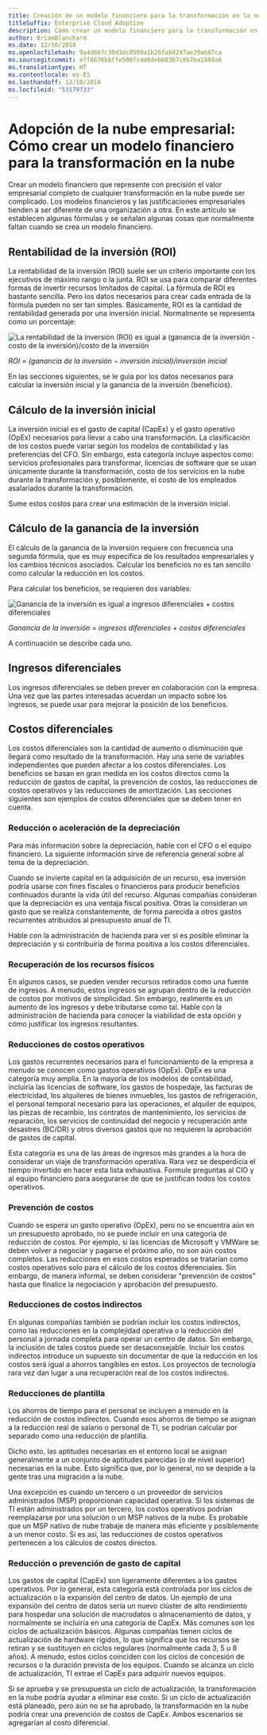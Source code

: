 ```yaml
---
title: Creación de un modelo financiero para la transformación en la nube
titleSuffix: Enterprise Cloud Adoption
description: Cómo crear un modelo financiero para la transformación en la nube
author: BrianBlanchard
ms.date: 12/10/2018
ms.openlocfilehash: 9a4d6b7c30d3dc0509a1b26fa8d247ae39ab87ca
ms.sourcegitcommit: e7f8676bbffe500fc4d6deb603b7c0b7ba1884a6
ms.translationtype: HT
ms.contentlocale: es-ES
ms.lasthandoff: 12/10/2018
ms.locfileid: "53179733"
---
```

# <a name="enterprise-cloud-adoption-how-to-create-a-financial-model-for-cloud-transformation"></a>Adopción de la nube empresarial: Cómo crear un modelo financiero para la transformación en la nube

Crear un modelo financiero que represente con precisión el valor empresarial completo de cualquier transformación en la nube puede ser complicado. Los modelos financieros y las justificaciones empresariales tienden a ser diferente de una organización a otra. En este artículo se establecen algunas fórmulas y se señalan algunas cosas que normalmente faltan cuando se crea un modelo financiero.

## <a name="return-on-investment-roi"></a>Rentabilidad de la inversión (ROI)

La rentabilidad de la inversión (ROI) suele ser un criterio importante con los ejecutivos de máximo rango o la junta. ROI se usa para comparar diferentes formas de invertir recursos limitados de capital. La fórmula de ROI es bastante sencilla. Pero los datos necesarios para crear cada entrada de la fórmula pueden no ser tan simples. Básicamente, ROI es la cantidad de rentabilidad generada por una inversión inicial. Normalmente se representa como un porcentaje:

![La rentabilidad de la inversión (ROI) es igual a (ganancia de la inversión - costo de la inversión)/costo de la inversión](../_images/formula-roi.png)

<!-- markdownlint-disable MD036 -->
*ROI = (ganancia de la inversión &minus; inversión inicial)/inversión inicial*
<!-- markdownlint-enable MD036 -->

En las secciones siguientes, se le guía por los datos necesarios para calcular la inversión inicial y la ganancia de la inversión (beneficios).

## <a name="calculating-initial-investment"></a>Cálculo de la inversión inicial

La inversión inicial es el gasto de capital (CapEx) y el gasto operativo (OpEx) necesarios para llevar a cabo una transformación. La clasificación de los costos puede variar según los modelos de contabilidad y las preferencias del CFO. Sin embargo, esta categoría incluye aspectos como: servicios profesionales para transformar, licencias de software que se usan únicamente durante la transformación, costo de los servicios en la nube durante la transformación y, posiblemente, el costo de los empleados asalariados durante la transformación.

Sume estos costos para crear una estimación de la inversión inicial.

## <a name="calculating-the-gain-from-investment"></a>Cálculo de la ganancia de la inversión

El cálculo de la ganancia de la inversión requiere con frecuencia una segunda fórmula, que es muy específica de los resultados empresariales y los cambios técnicos asociados. Calcular los beneficios no es tan sencillo como calcular la reducción en los costos.

Para calcular los beneficios, se requieren dos variables:

![Ganancia de la inversión es igual a ingresos diferenciales + costos diferenciales](../_images/formula-gain-from-investment.png)

<!-- markdownlint-disable MD036 -->
*Ganancia de la inversión = ingresos diferenciales + costos diferenciales*
<!-- markdownlint-enable MD036 -->

A continuación se describe cada uno.

## <a name="revenue-delta"></a>Ingresos diferenciales

Los ingresos diferenciales se deben prever en colaboración con la empresa. Una vez que las partes interesadas acuerdan un impacto sobre los ingresos, se puede usar para mejorar la posición de los beneficios.

## <a name="cost-deltas"></a>Costos diferenciales

Los costos diferenciales son la cantidad de aumento o disminución que llegará como resultado de la transformación. Hay una serie de variables independientes que pueden afectar a los costos diferenciales. Los beneficios se basan en gran medida en los costos directos como la reducción de gastos de capital, la prevención de costos, las reducciones de costos operativos y las reducciones de amortización. Las secciones siguientes son ejemplos de costos diferenciales que se deben tener en cuenta.

### <a name="depreciation-reductions-or-acceleration"></a>Reducción o aceleración de la depreciación

Para más información sobre la depreciación, hable con el CFO o el equipo financiero. La siguiente información sirve de referencia general sobre al tema de la depreciación.

Cuando se invierte capital en la adquisición de un recurso, esa inversión podría usarse con fines fiscales o financieros para producir beneficios continuados durante la vida útil del recurso. Algunas compañías consideran que la depreciación es una ventaja fiscal positiva. Otras la consideran un gasto que se realiza constantemente, de forma parecida a otros gastos recurrentes atribuidos al presupuesto anual de TI.

Hable con la administración de hacienda para ver si es posible eliminar la depreciación y si contribuiría de forma positiva a los costos diferenciales.

### <a name="physical-asset-recovery"></a>Recuperación de los recursos físicos

En algunos casos, se pueden vender recursos retirados como una fuente de ingresos. A menudo, estos ingresos se agrupan dentro de la reducción de costos por motivos de simplicidad. Sin embargo, realmente es un aumento de los ingresos y debe tributarse como tal. Hable con la administración de hacienda para conocer la viabilidad de esta opción y cómo justificar los ingresos resultantes.

### <a name="operational-cost-reductions"></a>Reducciones de costos operativos

Los gastos recurrentes necesarios para el funcionamiento de la empresa a menudo se conocen como gastos operativos (OpEx). OpEx es una categoría muy amplia. En la mayoría de los modelos de contabilidad, incluiría las licencias de software, los gastos de hospedaje, las facturas de electricidad, los alquileres de bienes inmuebles, los gastos de refrigeración, el personal temporal necesario para las operaciones, el alquiler de equipos, las piezas de recambio, los contratos de mantenimiento, los servicios de reparación, los servicios de continuidad del negocio y recuperación ante desastres (BC/DR) y otros diversos gastos que no requieren la aprobación de gastos de capital.

Esta categoría es una de las áreas de ingresos más grandes a la hora de considerar un viaje de transformación operativa. Rara vez se desperdicia el tiempo invertido en hacer esta lista exhaustiva. Formule preguntas al CIO y al equipo financiero para asegurarse de que se justifican todos los costos operativos.

### <a name="cost-avoidance"></a>Prevención de costos

Cuando se espera un gasto operativo (OpEx), pero no se encuentra aún en un presupuesto aprobado, no se puede incluir en una categoría de reducción de costos. Por ejemplo, si las licencias de Microsoft y VMWare se deben volver a negociar y pagarse el próximo año, no son aún costos completos. Las reducciones en esos costos esperados se tratarían como costos operativos solo para el cálculo de los costos diferenciales. Sin embargo, de manera informal, se deben considerar "prevención de costos" hasta que finalice la negociación y aprobación del presupuesto.

### <a name="soft-cost-reductions"></a>Reducciones de costos indirectos

En algunas compañías también se podrían incluir los costos indirectos, como las reducciones en la complejidad operativa o la reducción del personal a jornada completa para operar un centro de datos. Sin embargo, la inclusión de tales costos puede ser desaconsejable. Incluir los costos indirectos introduce un supuesto sin documentar de que la reducción en los costos será igual a ahorros tangibles en estos. Los proyectos de tecnología rara vez dan lugar a una recuperación real de los costos indirectos.

### <a name="headcount-reductions"></a>Reducciones de plantilla

Los ahorros de tiempo para el personal se incluyen a menudo en la reducción de costos indirectos. Cuando esos ahorros de tiempo se asignan a la reducción real de salario o personal de TI, se podrían calcular por separado como una reducción de plantilla.

Dicho esto, las aptitudes necesarias en el entorno local se asignan generalmente a un conjunto de aptitudes parecidas (o de nivel superior) necesarias en la nube. Esto significa que, por lo general, no se despide a la gente tras una migración a la nube.

Una excepción es cuando un tercero o un proveedor de servicios administrados (MSP) proporcionan capacidad operativa. Si los sistemas de TI están administrados por un tercero, los costos operativos podrían reemplazarse por una solución o un MSP nativos de la nube. Es probable que un MSP nativo de nube trabaje de manera más eficiente y posiblemente a un menor costo. Si es así, las reducciones de costos operativos pertenecen a los cálculos de costos directos.

### <a name="capital-expense-reductions-or-avoidance"></a>Reducción o prevención de gasto de capital

Los gastos de capital (CapEx) son ligeramente diferentes a los gastos operativos. Por lo general, esta categoría está controlada por los ciclos de actualización o la expansión del centro de datos. Un ejemplo de una expansión del centro de datos sería un nuevo clúster de alto rendimiento para hospedar una solución de macrodatos o almacenamiento de datos, y normalmente se incluiría en una categoría de CapEx. Más comunes son los ciclos de actualización básicos. Algunas compañías tienen ciclos de actualización de hardware rígidos, lo que significa que los recursos se retiran y se sustituyen en ciclos regulares (normalmente cada 3, 5 u 8 años). A menudo, estos ciclos coinciden con los ciclos de concesión de recursos o la duración prevista de los equipos. Cuando se alcanza un ciclo de actualización, TI extrae el CapEx para adquirir nuevos equipos.

Si se aprueba y se presupuesta un ciclo de actualización, la transformación en la nube podría ayudar a eliminar ese costo. Si un ciclo de actualización está planeado, pero aún no se ha aprobado, la transformación en la nube podría crear una prevención de costos de CapEx. Ambos escenarios se agregarían al costo diferencial.
